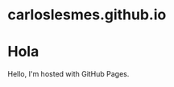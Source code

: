 carloslesmes.github.io
======================
<!DOCTYPE html>
<html>
<body>
<h1>Hola</h1>
<p>Hello, I'm hosted with GitHub Pages.</p>
</body>
</html>
